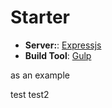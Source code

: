 # Starter

+ **Server:**: [Expressjs](http://expressjs.com/)
+ **Build Tool**: [Gulp](http://gulpjs.com/)

as an example

test
test2
